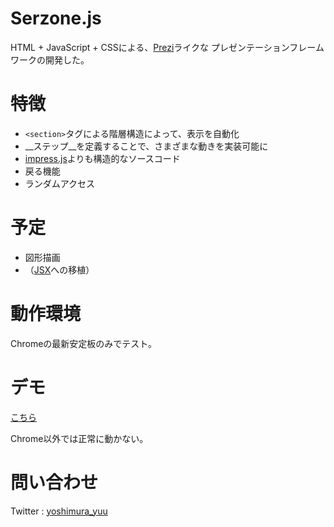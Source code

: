 # Serzone.js

HTML + JavaScript + CSSによる、[Prezi](http://prezi.com/)ライクな
プレゼンテーションフレームワークの開発した。

# 特徴

* `<section>`タグによる階層構造によって、表示を自動化
* __ステップ__を定義することで、さまざまな動きを実装可能に
* [impress.js](https://github.com/bartaz/impress.js)よりも構造的なソースコード
* 戻る機能
* ランダムアクセス

# 予定

* 図形描画
* （[JSX](http://jsx.github.com/)への移植）

# 動作環境

Chromeの最新安定板のみでテスト。

# デモ

[こちら](http://yoshimurayuu.github.com/Serzone/)

Chrome以外では正常に動かない。

# 問い合わせ

Twitter : [yoshimura_yuu](https://twitter.com/yoshimura_yuu)
